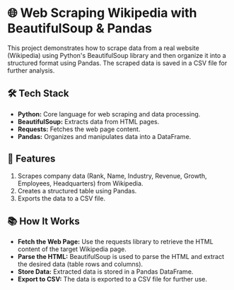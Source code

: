 # 🌐 Web Scraping Wikipedia with BeautifulSoup & Pandas
This project demonstrates how to scrape data from a real website (Wikipedia) using Python's BeautifulSoup library and then organize it into a structured format using Pandas. The scraped data is saved in a CSV file for further analysis.

## 🛠️ Tech Stack
* **Python:** Core language for web scraping and data processing.
* **BeautifulSoup:** Extracts data from HTML pages.
* **Requests:** Fetches the web page content.
* **Pandas:** Organizes and manipulates data into a DataFrame.
## 🚀 Features
1. Scrapes company data (Rank, Name, Industry, Revenue, Growth, Employees, Headquarters) from Wikipedia.
2. Creates a structured table using Pandas.
3. Exports the data to a CSV file.
## 📚 How It Works
* **Fetch the Web Page:** Use the requests library to retrieve the HTML content of the target Wikipedia page.
* **Parse the HTML:** BeautifulSoup is used to parse the HTML and extract the desired data (table rows and columns).
* **Store Data:** Extracted data is stored in a Pandas DataFrame.
* **Export to CSV:** The data is exported to a CSV file for further use.
